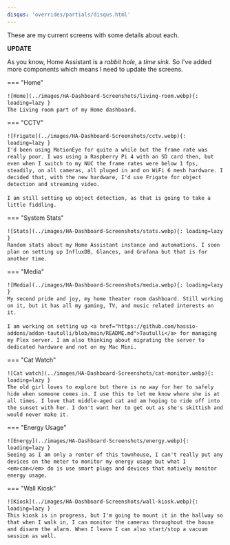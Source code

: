 ```yaml
---
disqus: 'overrides/partials/disqus.html'
---
```



These are my current screens with some details about each.

**UPDATE**

As you know, Home Assistant is a *rabbit hole*, a *time sink*. So I've added more components which means I need to update the screens.

=== "Home"

    ![Home](../images/HA-Dashboard-Screenshots/living-room.webp){: loading=lazy }
    The Living room part of my Home dashboard.

=== "CCTV"

    ![Frigate](../images/HA-Dashboard-Screenshots/cctv.webp){: loading=lazy }
    I'd been using MotionEye for quite a while but the frame rate was really poor. I was using a Raspberry Pi 4 with an SD card then, but even when I switch to my NUC the frame rates were below 1 fps, steadily, on all cameras, all pluged in and on WiFi 6 mesh hardware. I decided that, with the new hardware, I'd use Frigate for object detection and streaming video. 

    I am still setting up object detection, as that is going to take a little fiddling.


=== "System Stats"

    ![Stats](../images/HA-Dashboard-Screenshots/stats.webp){: loading=lazy }
    Random stats about my Home Assistant instance and automations. I soon plan on setting up InfluxDB, Glances, and Grafana but that is for another time.


=== "Media"

    ![Media](../images/HA-Dashboard-Screenshots/media.webp){: loading=lazy }
    My second pride and joy, my home theater room dashboard. Still working on it, but it has all my gaming, TV, and music related interests on it.

    I am working on setting up <a href="https://github.com/hassio-addons/addon-tautulli/blob/main/README.md">Tautulli</a> for managing my Plex server. I am also thinking about migrating the server to dedicated hardware and not on my Mac Mini.

=== "Cat Watch"

    ![Cat watch](../images/HA-Dashboard-Screenshots/cat-monitor.webp){: loading=lazy }
    The old girl loves to explore but there is no way for her to safely hide when someone comes in. I use this to let me know where she is at all times. I love that middle-aged cat and am hoping to ride off into the sunset with her. I don't want her to get out as she's skittish and would never make it.

=== "Energy Usage"

    ![Energy](../images/HA-Dashboard-Screenshots/energy.webp){: loading=lazy }
    Seeing as I am only a renter of this townhouse, I can't really put any devices on the meter to monitor my energy usage but what I <em>can</em> do is use smart plugs and devices that natively monitor energy usage.

=== "Wall Kiosk"

    ![Kiosk](../images/HA-Dashboard-Screenshots/wall-kiosk.webp){: loading=lazy }
    This kiosk is in progress, but I'm going to mount it in the hallway so that when I walk in, I can monitor the cameras throughout the house and disarm the alarm. When I leave I can also start/stop a vacuum session as well. 
